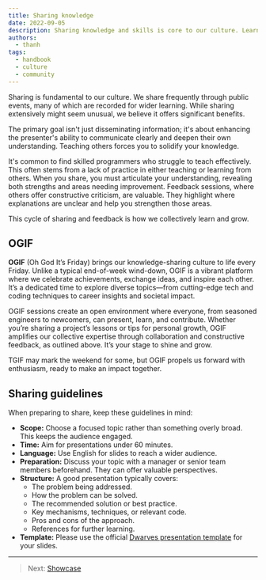 ```yaml
---
title: Sharing knowledge
date: 2022-09-05
description: Sharing knowledge and skills is core to our culture. Learn why it's vital for growth, how it improves communication, and see guidelines for effective sharing.
authors:
  - thanh
tags:
  - handbook
  - culture
  - community
---
```


Sharing is fundamental to our culture. We share frequently through public events, many of which are recorded for wider learning. While sharing extensively might seem unusual, we believe it offers significant benefits.

The primary goal isn't just disseminating information; it's about enhancing the presenter's ability to communicate clearly and deepen their own understanding. Teaching others forces you to solidify your knowledge.

It's common to find skilled programmers who struggle to teach effectively. This often stems from a lack of practice in either teaching or learning from others. When you share, you must articulate your understanding, revealing both strengths and areas needing improvement. Feedback sessions, where others offer constructive criticism, are valuable. They highlight where explanations are unclear and help you strengthen those areas.

This cycle of sharing and feedback is how we collectively learn and grow.

## OGIF

**OGIF** (Oh God It’s Friday) brings our knowledge-sharing culture to life every Friday. Unlike a typical end-of-week wind-down, OGIF is a vibrant platform where we celebrate achievements, exchange ideas, and inspire each other. It’s a dedicated time to explore diverse topics—from cutting-edge tech and coding techniques to career insights and societal impact.

OGIF sessions create an open environment where everyone, from seasoned engineers to newcomers, can present, learn, and contribute. Whether you’re sharing a project’s lessons or tips for personal growth, OGIF amplifies our collective expertise through collaboration and constructive feedback, as outlined above. It’s your stage to shine and grow.

TGIF may mark the weekend for some, but OGIF propels us forward with enthusiasm, ready to make an impact together.

## Sharing guidelines

When preparing to share, keep these guidelines in mind:

* **Scope:** Choose a focused topic rather than something overly broad. This keeps the audience engaged.
* **Time:** Aim for presentations under 60 minutes.
* **Language:** Use English for slides to reach a wider audience.
* **Preparation:** Discuss your topic with a manager or senior team members beforehand. They can offer valuable perspectives.
* **Structure:** A good presentation typically covers:
  * The problem being addressed.
  * How the problem can be solved.
  * The recommended solution or best practice.
  * Key mechanisms, techniques, or relevant code.
  * Pros and cons of the approach.
  * References for further learning.
* **Template:** Please use the official [Dwarves presentation template](https://docs.google.com/presentation/d/14n3DFDkroCTWx3y3GutLc8Ous3RWgza9_gi784tGmMo) for your slides.

---

> Next: [Showcase](showcase.md)
